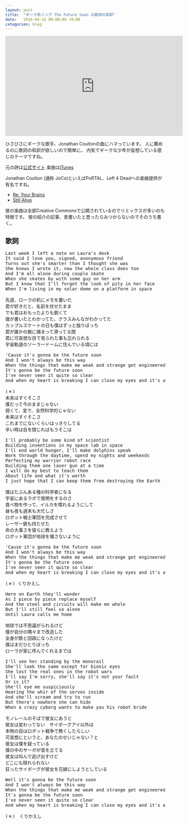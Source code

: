 ```yaml
---
layout: post
title:  "ギーク系ソング The Future Soon の歌詞の和訳"
date:   2016-04-15 00:00:00 +9:00
categories: blog
---
```


<iframe width="560" height="315" src="https://www.youtube.com/embed/OuYjs6soWZs" frameborder="0" allowfullscreen></iframe>

ひさびさにギークな歌手、Jonathan Coultonの曲にハマっています。
人に薦めるのに歌詞の和訳が欲しいので簡単に。
内気でギークな少年が妄想している感じのテーマですね。

元の詩は[公式サイト](http://www.jonathancoulton.com/wiki/The_Future_Soon/Lyrics)
楽曲は[iTunes](https://itunes.apple.com/jp/album/where-tradition-meets-tomorrow/id65076298)

Jonathan Coulton (通称 JoCo)といえばPoRTAL、Left 4 Deadへの楽曲提供が有名ですね。

- [Re: Your Brains](https://www.youtube.com/watch?v=t1ol8EIsiTQ)
- [Still Alive](https://www.youtube.com/watch?v=QoMwtSqc2Sg)

彼の楽曲は全部Creative Commonsで公開されているのでリミックスが多いのも特徴です。
彼の紹介の記事、昔書いたと思ったらみつからないのでそのうち書く。

## 歌詞

<pre>
Last week I left a note on Laura's desk
It said I love you, signed, anonymous friend
Turns out she's smarter than I thought she was
She knows I wrote it, now the whole class does too
And I'm all alone during couple skate
When she skates by with some guy on her arm
But I know that I'll forget the look of pity in her face
When I'm living in my solar dome on a platform in space

先週、ローラの机にメモを置いた
君が好きだと、名前を伏せたまま
でも君はおもったよりも鋭くて
僕が書いたとわかってた、クラスみんながわかってた
カップルスケートの日も僕はずっと独りぼっち
君が誰かの腕に捕まって滑ってる間
君に可哀想な目で見られた事も忘れられる
宇宙軌道のソーラードームに住んでいる頃には

'Cause it's gonna be the future soon
And I won't always be this way
When the things that make me weak and strange get engineered away
It's gonna be the future soon
I've never seen it quite so clear
And when my heart is breaking I can close my eyes and it's already here

(＊)
未来はすぐそこさ
僕だって今のままじゃない
弱くて、変で、全然科学的じゃない
未来はすぐそこさ
これまでにないくらいはっきりしてる
辛い時は目を閉じればもうそこは

I'll probably be some kind of scientist
Building inventions in my space lab in space
I'll end world hunger, I'll make dolphins speak
Work through the daytime, spend my nights and weekends
Perfecting my warrior robot race
Building them one laser gun at a time
I will do my best to teach them
About life and what it's worth
I just hope that I can keep them from destroying the Earth

僕はたぶんある種の科学者になる
宇宙にあるラボで発明をするのさ
食べ物を作って、イルカを喋れるようにして
昼も夜も週末も大忙しさ
ロボット戦士軍団を完成させて
レーザー銃も持たせた
命の大事さを彼らに教えよう
ロボット軍団が地球を壊さないように

'Cause it's gonna be the future soon
And I won't always be this way
When the things that make me weak and strange get engineered away
It's gonna be the future soon
I've never seen it quite so clear
And when my heart is breaking I can close my eyes and it's already

(＊) くりかえし

Here on Earth they'll wonder
As I piece by piece replace myself
And the steel and circuits will make me whole
But I'll still feel so alone
Until Laura calls me home

地球では不思議がられるけど
僕が自分の隅々まで改造した
全身が鉄と回路になったけど
僕はまだひとりぼっち
ローラが家に呼んでくれるまでは

I'll see her standing by the monorail
She'll look the same except for bionic eyes
She lost the real ones in the robot wars
I'll say I'm sorry, she'll say it's not your fault
Or is it?
She'll eye me suspiciously
Hearing the whir of the servos inside
And she'll scream and try to run
But there's nowhere she can hide
When a crazy cyborg wants to make you his robot bride

モノレールのそばで彼女にあうと
彼女は変わってない　サイボーグアイ以外は
本物の目はロボット戦争で無くしたらしい
可哀想にというと、あなたのせいじゃない？と
彼女は僕を疑っている
僕の中のサーボが音を立てる
彼女は叫んで逃げ出すけど
どこにも隠れられない
狂ったサイボーグが彼女を花嫁にしようとしている

Well it's gonna be the future soon
And I won't always be this way
When the things that make me weak and strange get engineered away
It's gonna be the future soon
I've never seen it quite so clear
And when my heart is breaking I can close my eyes and it's already here

(＊)　くりかえし
</pre>
